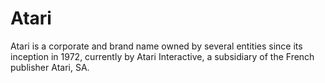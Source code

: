 # Atari

Atari is a corporate and brand name owned by several entities since its inception in 1972, currently by Atari Interactive, a subsidiary of the French publisher Atari, SA.